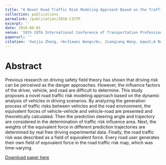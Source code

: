 ```yaml
---
title: "A Novel Road Traffic Risk Modeling Approach Based on the Traffic Safety Field Concept"
collection: publications
permalink: /publication/2018-CICTP
excerpt: ''
date: 2018-06-01
venue: '18th COTA International Conference of Transportation Professionals (CICTP)'
paperurl: ''
citation: 'Xunjia Zheng, <b>Jiawei Wang</b>, Jianqiang Wang. &quot;A Novel Road Traffic Risk Modeling Approach Based on the Traffic Safety Field Concept&quot;. <i>18th COTA International Conference of Transportation Professionals (CICTP)</i>, 2018.'
---
```

Abstract
===
Previous research on driving safety field theory has shown that driving risk can be perceived as the danger approaches. However, the influence factors of the driver, vehicle, and road are difficult to determine. This study proposes a novel road traffic risk modeling approach based on the dynamic analysis of vehicles in driving scenarios. By analyzing the generation process of traffic risks between vehicles and the road environment, the equivalent forces of vehicle-vehicle and vehicle-road are presented and theoretically calculated. Then the prediction steering angle and trajectory are considered in the determination of traffic risk influence area. Next, the weights of the equivalent force in different prediction trajectories are determined by real free driving experimental data. Finally, the road traffic risk was described as a field of equivalent force. Every road user generates their own field of equivalent force in the road traffic risk map, which was time-varying.

[Download paper here](https://wangjw18.github.io/files/2018-CICTP.pdf)